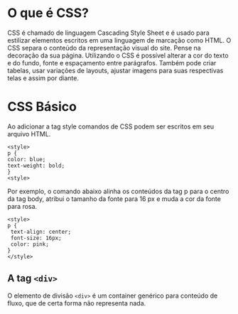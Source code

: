 # O que é CSS?

CSS é chamado de linguagem Cascading Style Sheet e é usado para estilizar elementos escritos em uma linguagem de marcação como HTML. O CSS separa o conteúdo da representação visual do site. Pense  na decoração da sua página. Utilizando o CSS é possível alterar a cor do texto e do fundo, fonte e espaçamento entre parágrafos. Também pode criar tabelas, usar variações de layouts, ajustar imagens para suas respectivas telas e assim por diante.

# CSS Básico

Ao adicionar a tag style comandos de CSS podem ser escritos em seu arquivo HTML.

```
<style>
p {
color: blue;
text-weight: bold;
}
<style>
```

Por exemplo, o comando abaixo alinha os conteúdos da tag p para o centro da tag body, atribui o tamanho da fonte para 16 px e muda a cor da fonte para rosa.

```
<style>
p {
 text-align: center;
 font-size: 16px;
 color: pink;
}
</style>

```

## A tag ```<div>``` 

O elemento de divisão ```<div>``` é um container genérico para conteúdo de fluxo, que de certa forma não representa nada. 
